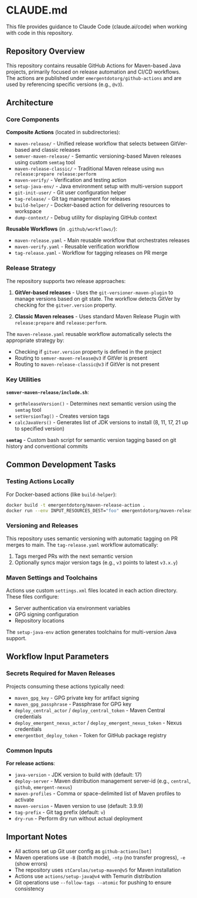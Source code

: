 # CLAUDE.md

This file provides guidance to Claude Code (claude.ai/code) when working with code in this repository.

## Repository Overview

This repository contains reusable GitHub Actions for Maven-based Java projects, primarily focused on release automation and CI/CD workflows. The actions are published under `emergentdotorg/github-actions` and are used by referencing specific versions (e.g., `@v3`).

## Architecture

### Core Components

**Composite Actions** (located in subdirectories):
- `maven-release/` - Unified release workflow that selects between GitVer-based and classic releases
- `semver-maven-release/` - Semantic versioning-based Maven releases using custom `semtag` tool
- `maven-release-classic/` - Traditional Maven release using `mvn release:prepare release:perform`
- `maven-verify/` - Verification and testing action
- `setup-java-env/` - Java environment setup with multi-version support
- `git-init-user/` - Git user configuration helper
- `tag-release/` - Git tag management for releases
- `build-helper/` - Docker-based action for delivering resources to workspace
- `dump-context/` - Debug utility for displaying GitHub context

**Reusable Workflows** (in `.github/workflows/`):
- `maven-release.yaml` - Main reusable workflow that orchestrates releases
- `maven-verify.yaml` - Reusable verification workflow
- `tag-release.yaml` - Workflow for tagging releases on PR merge

### Release Strategy

The repository supports two release approaches:

1. **GitVer-based releases** - Uses the `git-versioner-maven-plugin` to manage versions based on git state. The workflow detects GitVer by checking for the `gitver.version` property.

2. **Classic Maven releases** - Uses standard Maven Release Plugin with `release:prepare` and `release:perform`.

The `maven-release.yaml` reusable workflow automatically selects the appropriate strategy by:
- Checking if `gitver.version` property is defined in the project
- Routing to `semver-maven-release@v3` if GitVer is present
- Routing to `maven-release-classic@v3` if GitVer is not present

### Key Utilities

**`semver-maven-release/include.sh`**:
- `getReleaseVersion()` - Determines next semantic version using the `semtag` tool
- `setVersionTag()` - Creates version tags
- `calcJavaVers()` - Generates list of JDK versions to install (8, 11, 17, 21 up to specified version)

**`semtag`** - Custom bash script for semantic version tagging based on git history and conventional commits

## Common Development Tasks

### Testing Actions Locally

For Docker-based actions (like `build-helper`):
```bash
docker build -t emergentdotorg/maven-release-action .
docker run --env INPUT_RESOURCES_DEST="foo" emergentdotorg/maven-release-action
```

### Versioning and Releases

This repository uses semantic versioning with automatic tagging on PR merges to main. The `tag-release.yaml` workflow automatically:
1. Tags merged PRs with the next semantic version
2. Optionally syncs major version tags (e.g., `v3` points to latest `v3.x.y`)

### Maven Settings and Toolchains

Actions use custom `settings.xml` files located in each action directory. These files configure:
- Server authentication via environment variables
- GPG signing configuration
- Repository locations

The `setup-java-env` action generates toolchains for multi-version Java support.

## Workflow Input Parameters

### Secrets Required for Maven Releases

Projects consuming these actions typically need:
- `maven_gpg_key` - GPG private key for artifact signing
- `maven_gpg_passphrase` - Passphrase for GPG key
- `deploy_central_actor` / `deploy_central_token` - Maven Central credentials
- `deploy_emergent_nexus_actor` / `deploy_emergent_nexus_token` - Nexus credentials
- `emergentbot_deploy_token` - Token for GitHub package registry

### Common Inputs

**For release actions**:
- `java-version` - JDK version to build with (default: 17)
- `deploy-server` - Maven distribution management server-id (e.g., `central`, `github`, `emergent-nexus`)
- `maven-profiles` - Comma or space-delimited list of Maven profiles to activate
- `maven-version` - Maven version to use (default: 3.9.9)
- `tag-prefix` - Git tag prefix (default: `v`)
- `dry-run` - Perform dry run without actual deployment

## Important Notes

- All actions set up Git user config as `github-actions[bot]`
- Maven operations use `-B` (batch mode), `-ntp` (no transfer progress), `-e` (show errors)
- The repository uses `stCarolas/setup-maven@v5` for Maven installation
- Actions use `actions/setup-java@v4` with Temurin distribution
- Git operations use `--follow-tags --atomic` for pushing to ensure consistency